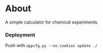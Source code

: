 # About

A simple calculator for chemical experiments.

### Deployment

Push with `appcfg.py --no_cookies update ./`